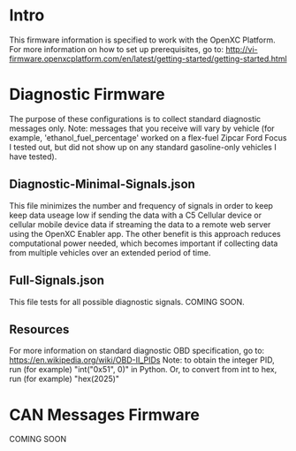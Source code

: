# Intro
This firmware information is specified to work with the OpenXC Platform. For more information on how to set up prerequisites, go to: http://vi-firmware.openxcplatform.com/en/latest/getting-started/getting-started.html

# Diagnostic Firmware
The purpose of these configurations is to collect standard diagnostic messages only. Note: messages that you receive will vary by vehicle (for example, 'ethanol_fuel_percentage' worked on a flex-fuel Zipcar Ford Focus I tested out, but did not show up on any standard gasoline-only vehicles I have tested). 

## Diagnostic-Minimal-Signals.json
This file minimizes the number and frequency of signals in order to keep keep data useage low if sending the data with a C5 Cellular device or cellular mobile device data if streaming the data to a remote web server using the OpenXC Enabler app. The other benefit is this approach reduces computational power needed, which becomes important if collecting data from multiple vehicles over an extended period of time. 

## Full-Signals.json
This file tests for all possible diagnostic signals. COMING SOON. 

## Resources
For more information on standard diagnostic OBD specification, go to: https://en.wikipedia.org/wiki/OBD-II_PIDs
Note: to obtain the integer PID, run (for example) "int("0x51", 0)" in Python. Or, to convert from int to hex, run (for example) "hex(2025)"

# CAN Messages Firmware
COMING SOON
